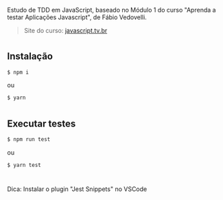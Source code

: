 Estudo de TDD em JavaScript, baseado no Módulo 1 do curso "Aprenda a testar Aplicações Javascript", de Fábio Vedovelli.

> Site do curso: [javascript.tv.br](https://javascript.tv.br)

#
## Instalação
```bash
$ npm i
```
ou
```bash
$ yarn
```

#
## Executar testes
```bash
$ npm run test
```
ou
```bash
$ yarn test
```

#
Dica: Instalar o plugin "Jest Snippets" no VSCode
